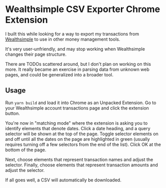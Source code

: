 # Wealthsimple CSV Exporter Chrome Extension

I built this while looking for a way to export my transactions from [Wealthsimple](https://wealthsimple.com) to use in other money management tools.

It's very user-unfriendly, and may stop working when Wealthsimple changes their page structure.

There are TODOs scattered around, but I don't plan on working on this more. It really became an exercise in parsing data from unknown web pages, and could be generalized into a broader tool.

## Usage

Run `yarn build` and load it into Chrome as an Unpacked Extension. Go to your Wealthsimple account transactions page and click the extension button.

You're now in "matching mode" where the extension is asking you to identify elements that denote dates. Click a date heading, and a query selector will be shown at the top of the page. Toggle selector elements on and off until all the dates on the page are highlighted in green (usually requires turning off a few selectors from the end of the list). Click OK at the bottom of the page.

Next, choose elements that represent transaction names and adjust the selector. Finally, choose elements that represent transaction amounts and adjust the selector.

If all goes well, a CSV will automatically be downloaded.
